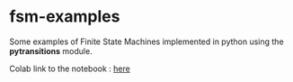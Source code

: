 # fsm-examples
Some examples of Finite State Machines implemented in python using the <strong>pytransitions</strong> module.

Colab link to the notebook : [here](https://colab.research.google.com/github/kaushik3012/fsm-examples/blob/main/FSM.ipynb)
